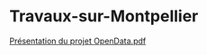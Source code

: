 # Travaux-sur-Montpellier
[Présentation du projet OpenData.pdf](https://github.com/NgomMoustapha/Travaux-sur-Montpellier/files/13489432/Presentation.du.projet.OpenData.pdf)
